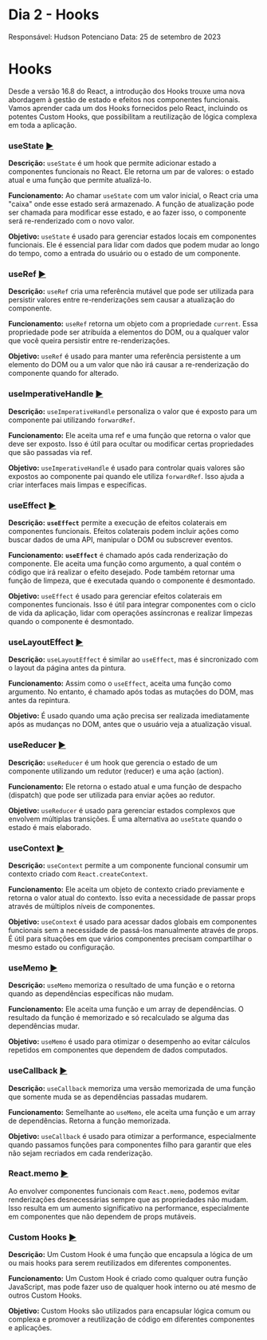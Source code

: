 # Dia 2 - Hooks

Responsável: Hudson Potenciano
Data: 25 de setembro de 2023

# Hooks

Desde a versão 16.8 do React, a introdução dos Hooks trouxe uma nova abordagem à gestão de estado e efeitos nos componentes funcionais. Vamos aprender cada um dos Hooks fornecidos pelo React, incluindo os potentes Custom Hooks, que possibilitam a reutilização de lógica complexa em toda a aplicação.

### **useState** [▶️](https://hudsonpotencianodev.github.io/react-hooks/hook-pages/use-state)

**Descrição:** `useState` é um hook que permite adicionar estado a componentes funcionais no React. Ele retorna um par de valores: o estado atual e uma função que permite atualizá-lo.

**Funcionamento:** Ao chamar `useState` com um valor inicial, o React cria uma "caixa" onde esse estado será armazenado. A função de atualização pode ser chamada para modificar esse estado, e ao fazer isso, o componente será re-renderizado com o novo valor.

**Objetivo:** `useState` é usado para gerenciar estados locais em componentes funcionais. Ele é essencial para lidar com dados que podem mudar ao longo do tempo, como a entrada do usuário ou o estado de um componente.

### **useRef** [▶️](https://hudsonpotencianodev.github.io/react-hooks/hook-pages/use-ref)

**Descrição:** `useRef` cria uma referência mutável que pode ser utilizada para persistir valores entre re-renderizações sem causar a atualização do componente.

**Funcionamento:** `useRef` retorna um objeto com a propriedade `current`. Essa propriedade pode ser atribuída a elementos do DOM, ou a qualquer valor que você queira persistir entre re-renderizações.

**Objetivo:** `useRef` é usado para manter uma referência persistente a um elemento do DOM ou a um valor que não irá causar a re-renderização do componente quando for alterado.

### **useImperativeHandle** [▶️](https://hudsonpotencianodev.github.io/react-hooks/hook-pages/use-imperative)

**Descrição:** `useImperativeHandle` personaliza o valor que é exposto para um componente pai utilizando `forwardRef`.

**Funcionamento:** Ele aceita uma ref e uma função que retorna o valor que deve ser exposto. Isso é útil para ocultar ou modificar certas propriedades que são passadas via ref.

**Objetivo:** `useImperativeHandle` é usado para controlar quais valores são expostos ao componente pai quando ele utiliza `forwardRef`. Isso ajuda a criar interfaces mais limpas e específicas.

### **useEffect** [▶️](https://hudsonpotencianodev.github.io/react-hooks/hook-pages/use-effect)

**Descrição:** **`useEffect`** permite a execução de efeitos colaterais em componentes funcionais. Efeitos colaterais podem incluir ações como buscar dados de uma API, manipular o DOM ou subscrever eventos.

**Funcionamento:** **`useEffect`** é chamado após cada renderização do componente. Ele aceita uma função como argumento, a qual contém o código que irá realizar o efeito desejado. Pode também retornar uma função de limpeza, que é executada quando o componente é desmontado.

**Objetivo:** `useEffect` é usado para gerenciar efeitos colaterais em componentes funcionais. Isso é útil para integrar componentes com o ciclo de vida da aplicação, lidar com operações assíncronas e realizar limpezas quando o componente é desmontado.

### **useLayoutEffect** [▶️](https://hudsonpotencianodev.github.io/react-hooks/hook-pages/use-layout-effect)

**Descrição:** `useLayoutEffect` é similar ao `useEffect`, mas é sincronizado com o layout da página antes da pintura.

**Funcionamento:** Assim como o `useEffect`, aceita uma função como argumento. No entanto, é chamado após todas as mutações do DOM, mas antes da repintura.

**Objetivo:** É usado quando uma ação precisa ser realizada imediatamente após as mudanças no DOM, antes que o usuário veja a atualização visual.

### **useReducer** [▶️](https://hudsonpotencianodev.github.io/react-hooks/hook-pages/use-reducer)

**Descrição:** `useReducer` é um hook que gerencia o estado de um componente utilizando um redutor (reducer) e uma ação (action).

**Funcionamento:** Ele retorna o estado atual e uma função de despacho (dispatch) que pode ser utilizada para enviar ações ao redutor.

**Objetivo:** `useReducer` é usado para gerenciar estados complexos que envolvem múltiplas transições. É uma alternativa ao `useState` quando o estado é mais elaborado.

### **useContext** [▶️](https://hudsonpotencianodev.github.io/react-hooks/hook-pages/use-context)

**Descrição:** `useContext` permite a um componente funcional consumir um contexto criado com `React.createContext`.

**Funcionamento:** Ele aceita um objeto de contexto criado previamente e retorna o valor atual do contexto. Isso evita a necessidade de passar props através de múltiplos níveis de componentes.

**Objetivo:** `useContext` é usado para acessar dados globais em componentes funcionais sem a necessidade de passá-los manualmente através de props. É útil para situações em que vários componentes precisam compartilhar o mesmo estado ou configuração.

### **useMemo** [▶️](https://hudsonpotencianodev.github.io/react-hooks/hook-pages/use-memo)

**Descrição:** `useMemo` memoriza o resultado de uma função e o retorna quando as dependências específicas não mudam.

**Funcionamento:** Ele aceita uma função e um array de dependências. O resultado da função é memorizado e só recalculado se alguma das dependências mudar.

**Objetivo:** `useMemo` é usado para otimizar o desempenho ao evitar cálculos repetidos em componentes que dependem de dados computados.

### useCallback [▶️](https://hudsonpotencianodev.github.io/react-hooks/hook-pages/use-callback)

**Descrição:** `useCallback` memoriza uma versão memorizada de uma função que somente muda se as dependências passadas mudarem.

**Funcionamento:** Semelhante ao `useMemo`, ele aceita uma função e um array de dependências. Retorna a função memorizada.

**Objetivo:** `useCallback` é usado para otimizar a performance, especialmente quando passamos funções para componentes filho para garantir que eles não sejam recriados em cada renderização.

### **React.memo** [▶️](https://hudsonpotencianodev.github.io/react-hooks/hook-pages/react-memo)

Ao envolver componentes funcionais com `React.memo`, podemos evitar renderizações desnecessárias sempre que as propriedades não mudam. Isso resulta em um aumento significativo na performance, especialmente em componentes que não dependem de props mutáveis.

### **Custom Hooks** [▶️](https://hudsonpotencianodev.github.io/react-hooks/hook-pages/custom-hook)

**Descrição:** Um Custom Hook é uma função que encapsula a lógica de um ou mais hooks para serem reutilizados em diferentes componentes.

**Funcionamento:** Um Custom Hook é criado como qualquer outra função JavaScript, mas pode fazer uso de qualquer hook interno ou até mesmo de outros Custom Hooks.

**Objetivo:** Custom Hooks são utilizados para encapsular lógica comum ou complexa e promover a reutilização de código em diferentes componentes e aplicações.
